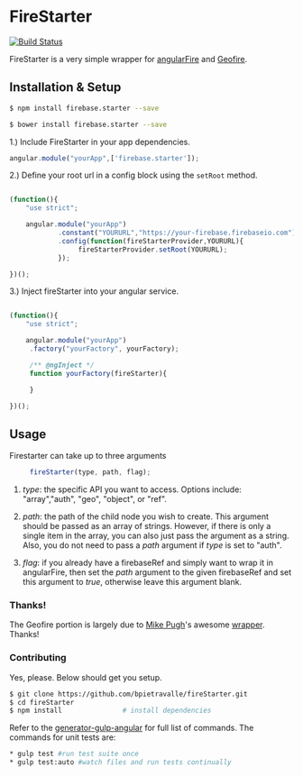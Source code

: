 # FireStarter

[![Build Status](https://travis-ci.org/bpietravalle/fireStarter.svg?branch=master)](https://travis-ci.org/bpietravalle/fireStarter)

FireStarter is a very simple wrapper for [angularFire](https://github.com/firebase/angularfire) and [Geofire](https://github.com/firebase/geofire-js).


## Installation & Setup

```bash
$ npm install firebase.starter --save
```

```bash
$ bower install firebase.starter --save
```

1.) Include FireStarter in your app dependencies.

```javascript
angular.module("yourApp",['firebase.starter']);
```
2.) Define your root url in a config block using the `setRoot` method.

```javascript

(function(){
    "use strict";

    angular.module("yourApp")
			.constant("YOURURL","https://your-firebase.firebaseio.com");
			.config(function(fireStarterProvider,YOURURL){
				 fireStarterProvider.setRoot(YOURURL);
			});

})();
```

3.) Inject fireStarter into your angular service.

```javascript

(function(){
    "use strict";

    angular.module("yourApp")
	 .factory("yourFactory", yourFactory);

	 /** @ngInject */
	 function yourFactory(fireStarter){

	 }

})();
```
## Usage

Firestarter can take up to three arguments

```javascript
	 fireStarter(type, path, flag);
```
1. _type_: the specific API you want to access. Options include: "array","auth", "geo", "object", or "ref".

2. _path_: the path of the child node you wish to create.  This argument should be passed as an array
of strings.  However, if there is only a single item in the array, you can also
just pass the argument as a string.  Also, you do not need to pass a _path_ argument if _type_ is set to "auth".

3. _flag_: if you already have a firebaseRef and simply want to wrap it in angularFire, then set the _path_ argument to 
the given firebaseRef and set this argument to _true_, otherwise leave this argument blank.


### Thanks!
The Geofire portion is largely due to [Mike Pugh](https://github.com/mikepugh/)'s awesome [wrapper](https://github.com/mikepugh/AngularGeofire).
Thanks!


### Contributing

Yes, please.  Below should get you setup.

```bash
$ git clone https://github.com/bpietravalle/fireStarter.git
$ cd fireStarter
$ npm install               # install dependencies
```
Refer to the [generator-gulp-angular](https://github.com/Swiip/generator-gulp-angular) for full list of
commands. The commands for unit tests are:

```bash
* gulp test #run test suite once
* gulp test:auto #watch files and run tests continually
```



